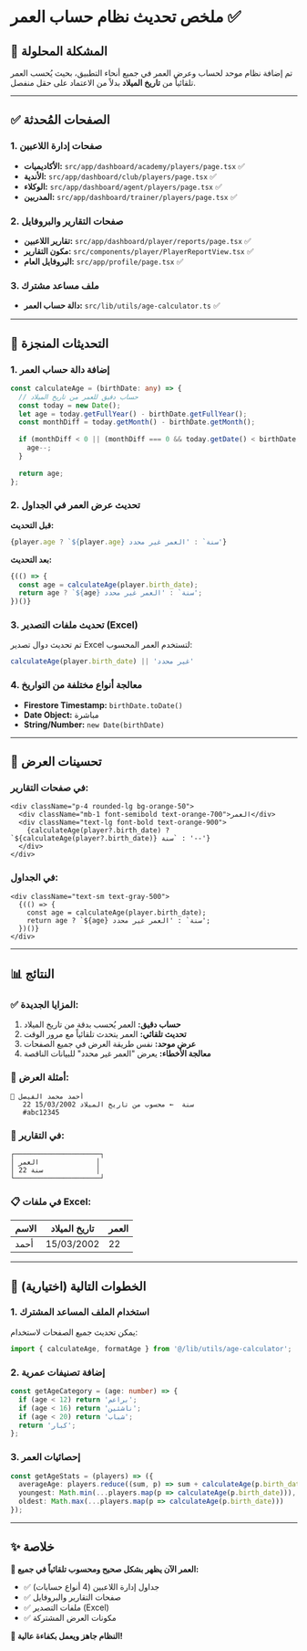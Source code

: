 # ملخص تحديث نظام حساب العمر ✅

## 🎯 المشكلة المحلولة
تم إضافة نظام موحد لحساب وعرض العمر في جميع أنحاء التطبيق، بحيث يُحسب العمر تلقائياً من **تاريخ الميلاد** بدلاً من الاعتماد على حقل منفصل.

---

## ✅ الصفحات المُحدثة

### 1. **صفحات إدارة اللاعبين** 
- **الأكاديميات:** `src/app/dashboard/academy/players/page.tsx` ✅
- **الأندية:** `src/app/dashboard/club/players/page.tsx` ✅
- **الوكلاء:** `src/app/dashboard/agent/players/page.tsx` ✅
- **المدربين:** `src/app/dashboard/trainer/players/page.tsx` ✅

### 2. **صفحات التقارير والبروفايل**
- **تقارير اللاعبين:** `src/app/dashboard/player/reports/page.tsx` ✅
- **مكون التقارير:** `src/components/player/PlayerReportView.tsx` ✅
- **البروفايل العام:** `src/app/profile/page.tsx` ✅

### 3. **ملف مساعد مشترك**
- **دالة حساب العمر:** `src/lib/utils/age-calculator.ts` ✅

---

## 🔧 التحديثات المنجزة

### 1. **إضافة دالة حساب العمر**
```typescript
const calculateAge = (birthDate: any) => {
  // حساب دقيق للعمر من تاريخ الميلاد
  const today = new Date();
  let age = today.getFullYear() - birthDate.getFullYear();
  const monthDiff = today.getMonth() - birthDate.getMonth();
  
  if (monthDiff < 0 || (monthDiff === 0 && today.getDate() < birthDate.getDate())) {
    age--;
  }
  
  return age;
};
```

### 2. **تحديث عرض العمر في الجداول**
**قبل التحديث:**
```typescript
{player.age ? `${player.age} سنة` : 'العمر غير محدد'}
```

**بعد التحديث:**
```typescript
{(() => {
  const age = calculateAge(player.birth_date);
  return age ? `${age} سنة` : 'العمر غير محدد';
})()}
```

### 3. **تحديث ملفات التصدير (Excel)**
تم تحديث دوال تصدير Excel لتستخدم العمر المحسوب:
```typescript
calculateAge(player.birth_date) || 'غير محدد'
```

### 4. **معالجة أنواع مختلفة من التواريخ**
- **Firestore Timestamp:** `birthDate.toDate()`
- **Date Object:** مباشرة
- **String/Number:** `new Date(birthDate)`

---

## 🎨 تحسينات العرض

### في صفحات التقارير:
```tsx
<div className="p-4 rounded-lg bg-orange-50">
  <div className="mb-1 font-semibold text-orange-700">العمر</div>
  <div className="text-lg font-bold text-orange-900">
    {calculateAge(player?.birth_date) ? `${calculateAge(player?.birth_date)} سنة` : '--'}
  </div>
</div>
```

### في الجداول:
```tsx
<div className="text-sm text-gray-500">
  {(() => {
    const age = calculateAge(player.birth_date);
    return age ? `${age} سنة` : 'العمر غير محدد';
  })()}
</div>
```

---

## 📊 النتائج

### ✅ **المزايا الجديدة:**
1. **حساب دقيق:** العمر يُحسب بدقة من تاريخ الميلاد
2. **تحديث تلقائي:** العمر يتحدث تلقائياً مع مرور الوقت
3. **عرض موحد:** نفس طريقة العرض في جميع الصفحات
4. **معالجة الأخطاء:** يعرض "العمر غير محدد" للبيانات الناقصة

### 🎯 **أمثلة العرض:**
```
👤 أحمد محمد الفيصل
   22 سنة  ← محسوب من تاريخ الميلاد 15/03/2002
   #abc12345
```

### 📁 **في التقارير:**
```
┌─────────────────────┐
│ العمر              │
│ 22 سنة             │
└─────────────────────┘
```

### 📋 **في ملفات Excel:**
| الاسم | تاريخ الميلاد | العمر |
|-------|---------------|--------|
| أحمد  | 15/03/2002    | 22     |

---

## 🚀 الخطوات التالية (اختيارية)

### 1. **استخدام الملف المساعد المشترك**
يمكن تحديث جميع الصفحات لاستخدام:
```typescript
import { calculateAge, formatAge } from '@/lib/utils/age-calculator';
```

### 2. **إضافة تصنيفات عمرية**
```typescript
const getAgeCategory = (age: number) => {
  if (age < 12) return 'براعم';
  if (age < 16) return 'ناشئين';
  if (age < 20) return 'شباب';
  return 'كبار';
};
```

### 3. **إحصائيات العمر**
```typescript
const getAgeStats = (players) => ({
  averageAge: players.reduce((sum, p) => sum + calculateAge(p.birth_date), 0) / players.length,
  youngest: Math.min(...players.map(p => calculateAge(p.birth_date))),
  oldest: Math.max(...players.map(p => calculateAge(p.birth_date)))
});
```

---

## ✨ خلاصة

**🎉 العمر الآن يظهر بشكل صحيح ومحسوب تلقائياً في جميع:**
- ✅ جداول إدارة اللاعبين (4 أنواع حسابات)
- ✅ صفحات التقارير والبروفايل
- ✅ ملفات التصدير (Excel)
- ✅ مكونات العرض المشتركة

**🔧 النظام جاهز ويعمل بكفاءة عالية!** 